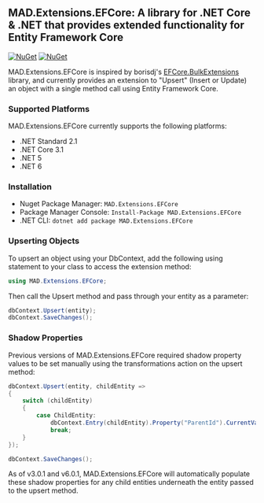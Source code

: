## MAD.Extensions.EFCore: A library for .NET Core & .NET that provides extended functionality for Entity Framework Core

[![NuGet](https://buildstats.info/nuget/MAD.Extensions.EFCore?packageVersion=3.0.1)](https://www.nuget.org/packages/MAD.Extensions.EFCore/3.0.1/)
[![NuGet](https://buildstats.info/nuget/MAD.Extensions.EFCore)](https://www.nuget.org/packages/MAD.Extensions.EFCore/)

MAD.Extensions.EFCore is inspired by borisdj's [EFCore.BulkExtensions](https://github.com/borisdj/EFCore.BulkExtensions) library, and currently provides an extension to "Upsert" (Insert or Update) an object with a single method call using Entity Framework Core.

### Supported Platforms

MAD.Extensions.EFCore currently supports the following platforms:

* .NET Standard 2.1
* .NET Core 3.1
* .NET 5
* .NET 6

### Installation

* Nuget Package Manager: `MAD.Extensions.EFCore`
* Package Manager Console: `Install-Package MAD.Extensions.EFCore`
* .NET CLI: `dotnet add package MAD.Extensions.EFCore`

### Upserting Objects

To upsert an object using your DbContext, add the following using statement to your class to access the extension method:

```csharp
using MAD.Extensions.EFCore;
```

Then call the Upsert method and pass through your entity as a parameter:

```csharp
dbContext.Upsert(entity);
dbContext.SaveChanges();
```

### Shadow Properties

Previous versions of MAD.Extensions.EFCore required shadow property values to be set manually using the transformations action on the upsert method:

```csharp
dbContext.Upsert(entity, childEntity =>
{
    switch (childEntity)
    {
        case ChildEntity:
            dbContext.Entry(childEntity).Property("ParentId").CurrentValue = entity.Id;
            break;
    }
});

dbContext.SaveChanges();
```

As of v3.0.1 and v6.0.1, MAD.Extensions.EFCore will automatically populate these shadow properties for any child entities underneath the entity passed to the upsert method.